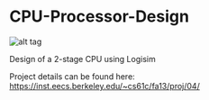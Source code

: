 CPU-Processor-Design
====================

![alt tag](https://raw.github.com/aaron-feldman/CPU-Processor-Design/master/main.png)

Design of a 2-stage CPU using Logisim

Project details can be found here: https://inst.eecs.berkeley.edu/~cs61c/fa13/proj/04/
